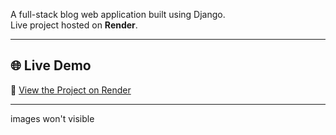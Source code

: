 A full-stack blog web application built using Django.  
Live project hosted on **Render**.

---

## 🌐 Live Demo

🔗 [View the Project on Render](https://my-django-blog-8tdv.onrender.com)

---
images won't visible